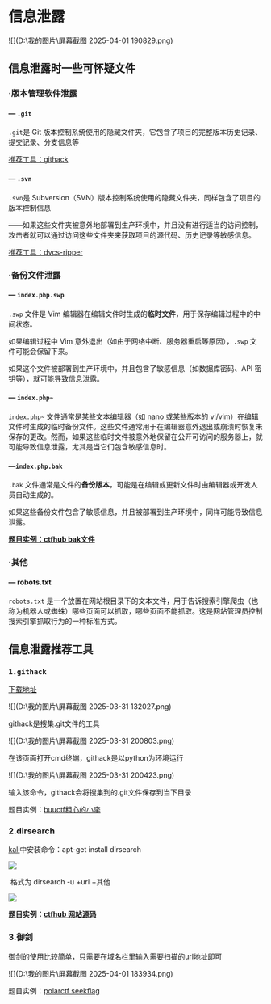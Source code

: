 # 信息泄露



![](D:\我的图片\屏幕截图 2025-04-01 190829.png)

## 信息泄露时一些可怀疑文件

### ·版本管理软件泄露

#### — `.git`  

`.git`是 Git 版本控制系统使用的隐藏文件夹，它包含了项目的完整版本历史记录、提交记录、分支信息等

<u>推荐工具：githack</u>

#### — `.svn`  

`.svn`是 Subversion（SVN）版本控制系统使用的隐藏文件夹，同样包含了项目的版本控制信息

——如果这些文件夹被意外地部署到生产环境中，并且没有进行适当的访问控制，攻击者就可以通过访问这些文件夹来获取项目的源代码、历史记录等敏感信息。

<u>推荐工具：dvcs-ripper</u>



### ·备份文件泄露

#### — `index.php.swp`

`.swp` 文件是 Vim 编辑器在编辑文件时生成的**临时文件**，用于保存编辑过程中的中间状态。

如果编辑过程中 Vim 意外退出（如由于网络中断、服务器重启等原因），`.swp` 文件可能会保留下来。

如果这个文件被部署到生产环境中，并且包含了敏感信息（如数据库密码、API 密钥等），就可能导致信息泄露。

#### —  `index.php~`  

`index.php~` 文件通常是某些文本编辑器（如 nano 或某些版本的 vi/vim）在编辑文件时生成的临时备份文件。这些文件通常用于在编辑器意外退出或崩溃时恢复未保存的更改。然而，如果这些临时文件被意外地保留在公开可访问的服务器上，就可能导致信息泄露，尤其是当它们包含敏感信息时。

#### —`index.php.bak`  

`.bak` 文件通常是文件的**备份版本**，可能是在编辑或更新文件时由编辑器或开发人员自动生成的。

如果这些备份文件包含了敏感信息，并且被部署到生产环境中，同样可能导致信息泄露。

<u>**题目实例：[ctfhub bak文件](https://www.ctfhub.com/#/index)**</u>



### ·其他

#### — robots.txt

`robots.txt` 是一个放置在网站根目录下的文本文件，用于告诉搜索引擎爬虫（也称为机器人或蜘蛛）哪些页面可以抓取，哪些页面不能抓取。这是网站管理员控制搜索引擎抓取行为的一种标准方式。

## 信息泄露推荐工具

### `1.githack`

[下载地址](https://github.com/lijiejie/GitHack)

![](D:\我的图片\屏幕截图 2025-03-31 132027.png)



githack是搜集.git文件的工具

![](D:\我的图片\屏幕截图 2025-03-31 200803.png)



在该页面打开cmd终端，githack是以python为环境运行

![](D:\我的图片\屏幕截图 2025-03-31 200423.png)



输入该命令，githack会将搜集到的.git文件保存到当下目录

题目实例：[buuctf粗心的小李](https://buuoj.cn/challenges#[%E7%AC%AC%E4%B8%80%E7%AB%A0%20web%E5%85%A5%E9%97%A8]%E7%B2%97%E5%BF%83%E7%9A%84%E5%B0%8F%E6%9D%8E)



### 2.dirsearch

[kali](https://so.csdn.net/so/search?q=kali&spm=1001.2101.3001.7020)中安装命令：apt-get install dirsearch

![](D:\LENOVO\Pictures\6e2ab9decd2256a8399b2d71cb560ee5.png)

​		格式为  dirsearch -u +url +其他

![](D:\LENOVO\Pictures\2bd0c2dd69eed6e25d50059065236417.png)



**题目实例：[ctfhub 网站源码](https://www.ctfhub.com/#/index)**



### 3.御剑

御剑的使用比较简单，只需要在域名栏里输入需要扫描的url地址即可

![](D:\我的图片\屏幕截图 2025-04-01 183934.png)





题目实例：[polarctf seekflag](https://polarctf.com/#/page/challenges)



